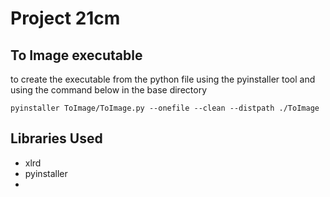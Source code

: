 # Project 21cm 

## To Image executable 
to create the executable from the python file using the pyinstaller tool and using the command below in the base directory

```
pyinstaller ToImage/ToImage.py --onefile --clean --distpath ./ToImage
```

## Libraries Used 
- xlrd
- pyinstaller
- 
